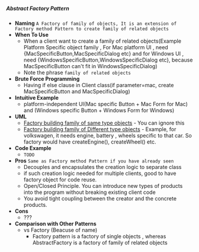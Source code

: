 ##### Abstract Factory Pattern
- **Naming** `A Factory of family of objects, It is an extension of Factory method Pattern to create family of related objects`
- **When To Use**
    - When a client want to create a family of related objects(Example Platform Specific object family , For Mac platform UI , need {MacSpecificButton,MacSpecificDialog etc} and for Windows UI , need {WindowsSpecificButton,WindowsSpecificDialog etc}, because MacSpecificButton can't fit in WindowsSpecificDialog)
    - Note the phrase `family of related objects`  
- **Brute Force Programming**
    - Having if else clause in Client class(if parameter=mac, create MacSpecificButton and MacSpecificDialog)
- **Intuitive Example**
    - platform-independent UI(Mac specific Button + Mac Form for Mac) and (Windows specific Button + Windows Form for Windows)
- **UML**
    - [Factory building family of same type objects](FamilyOfSameProductTypeObjectsUML.puml) - You can ignore this
    - [Factory building family of Different type objects](FamilyOfDifferentProductTypeObjectsUML.puml) - Example, for volkswagen, it needs engine, battery , wheels specific to that car. So factory would have createEngine(), createWheel() etc.
- **Code Example**
    - `TODO`
- **Pros** `Same as Factory method Pattern if you have already seen`
    - Decouples and encapsulates the creation logic to separate class
    - if such creation logic needed for multiple clients, good to have factory object for code reuse.
    - Open/Closed Principle. You can introduce new types of products into the program without breaking existing client code
    - You avoid tight coupling between the creator and the concrete products.
- **Cons**
    - ???
- **Comparison with Other Patterns**
    - vs Factory (Beacuse of name)
        - Factory pattern is a factory of single objects , whereas AbstractFactory is a factory of family of related objects 

